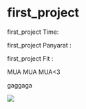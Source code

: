 # first_project

first_project Time:

first_project Panyarat :

first_project Fit :

MUA MUA MUA<3

gaggaga

<img src="https://web.facebook.com/messenger_media/?attachment_id=2979947525470012&message_id=mid.%24gABJhdcRFbPOPZcjn1WJNIOcy_S1V&thread_id=5173708012743923"/>

